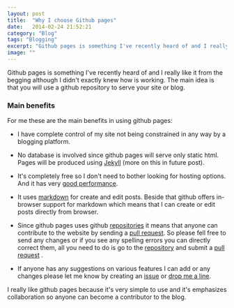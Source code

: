 ```yaml
---
layout: post
title:  "Why I choose Github pages"
date:   2014-02-24 21:52:21
category: "Blog"
tags: "Blogging"
excerpt: "Github pages is something I've recently heard of and I really like it from the begging although I didn't exactly knew how is working. The main idea is that you will use a github repository to serve your site or blog."
image: ""
---
```


<p class="dropcap">Github pages is something I've recently heard of and I really like it from the begging although I didn't exactly knew how is working. The main idea is that you will use a github repository to serve your site or blog.</p>

### Main benefits ###

For me these are the main benefits in using github pages:

- I have complete control of my site not being constrained in any way by a blogging platform.

- No database is involved since github pages will serve only static html. Pages will be produced using [Jekyll](http://jekyllrb.com/ "jekyll") (more on this in future post).

- It's completely free so I don't need to bother looking for hosting options. And it has very [good performance](http://www.jeremymorgan.com/blog/programming/how-fast-are-github-pages/ "good performance").

- It uses [markdown](http://daringfireball.net/projects/markdown/ "markdown") for create and edit posts. Beside that github offers in-browser support for markdown which means that I can create or edit posts directly from browser.

- Since github pages uses github [repositories](http://readwrite.com/2013/09/30/understanding-github-a-journey-for-beginners-part-1) it means that anyone can contribute to the website by sending a [pull request](https://help.github.com/articles/using-pull-requests "pull request"). So please fell free to send any changes or if you see any spelling errors you can directly correct them, all you need to do is go to the [repository](https://github.com/cromica/cromica.github.io "repository") and submit a [pull request](https://help.github.com/articles/using-pull-requests "pull request") .

- If anyone has any suggestions on various features I can add or any changes please let me know by creating an [issue](https://github.com/cromica/cromica.github.io/issues) or [drop me a line](http://romuluscrisan.com/index.html#contact).


I really like github pages because it's very simple to use and it's emphasizes collaboration so anyone can become a contributor to the blog.

